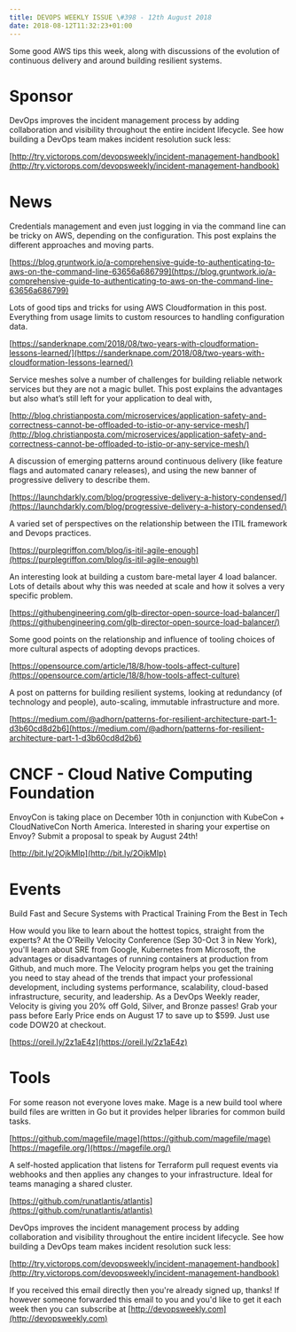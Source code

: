 ```yaml
---
title: DEVOPS WEEKLY ISSUE \#398 - 12th August 2018 
date: 2018-08-12T11:32:23+01:00
---
```


Some good AWS tips this week, along with discussions of the evolution of continuous delivery and around building resilient systems.


Sponsor
======

DevOps improves the incident management process by adding collaboration and visibility throughout the entire incident lifecycle. See how building a DevOps team makes incident resolution suck less:

[http://try.victorops.com/devopsweekly/incident-management-handbook](http://try.victorops.com/devopsweekly/incident-management-handbook)


News
====

Credentials management and even just logging in via the command line can be tricky on AWS, depending on the configuration. This post explains the different approaches and moving parts.

[https://blog.gruntwork.io/a-comprehensive-guide-to-authenticating-to-aws-on-the-command-line-63656a686799](https://blog.gruntwork.io/a-comprehensive-guide-to-authenticating-to-aws-on-the-command-line-63656a686799)


Lots of good tips and tricks for using AWS Cloudformation in this post. Everything from usage limits to custom resources to handling configuration data.

[https://sanderknape.com/2018/08/two-years-with-cloudformation-lessons-learned/](https://sanderknape.com/2018/08/two-years-with-cloudformation-lessons-learned/)


Service meshes solve a number of challenges for building reliable network services but they are not a magic bullet. This post explains the advantages but also what’s still left for your application to deal with,

[http://blog.christianposta.com/microservices/application-safety-and-correctness-cannot-be-offloaded-to-istio-or-any-service-mesh/](http://blog.christianposta.com/microservices/application-safety-and-correctness-cannot-be-offloaded-to-istio-or-any-service-mesh/)


A discussion of emerging patterns around continuous delivery (like feature flags and automated canary releases), and using the new banner of progressive delivery to describe them.

[https://launchdarkly.com/blog/progressive-delivery-a-history-condensed/](https://launchdarkly.com/blog/progressive-delivery-a-history-condensed/)


A varied set of perspectives on the relationship between the ITIL framework and Devops practices.

[https://purplegriffon.com/blog/is-itil-agile-enough](https://purplegriffon.com/blog/is-itil-agile-enough)


An interesting look at building a custom bare-metal layer 4 load balancer. Lots of details about why this was needed at scale and how it solves a very specific problem.

[https://githubengineering.com/glb-director-open-source-load-balancer/](https://githubengineering.com/glb-director-open-source-load-balancer/)


Some good points on the relationship and influence of tooling choices of more cultural aspects of adopting devops practices.

[https://opensource.com/article/18/8/how-tools-affect-culture](https://opensource.com/article/18/8/how-tools-affect-culture)


A post on patterns for building resilient systems, looking at redundancy (of technology and people), auto-scaling, immutable infrastructure and more.

[https://medium.com/@adhorn/patterns-for-resilient-architecture-part-1-d3b60cd8d2b6](https://medium.com/@adhorn/patterns-for-resilient-architecture-part-1-d3b60cd8d2b6)


CNCF - Cloud Native Computing Foundation
====

EnvoyCon is taking place on December 10th in conjunction with KubeCon + CloudNativeCon North America. Interested in sharing your expertise on Envoy? Submit a proposal to speak by August 24th!

[http://bit.ly/2OjkMIp](http://bit.ly/2OjkMIp)


Events
======

Build Fast and Secure Systems with Practical Training From the Best in Tech

How would you like to learn about the hottest topics, straight from the experts? At the O'Reilly Velocity Conference (Sep 30-Oct 3 in New York), you'll learn about SRE from Google, Kubernetes from Microsoft, the advantages or disadvantages of running containers at production from Github, and much more. The Velocity program helps you get the training you need to stay ahead of the trends that impact your professional development, including systems performance, scalability, cloud-based infrastructure, security, and leadership. As a DevOps Weekly reader, Velocity is giving you 20% off Gold, Silver, and Bronze passes! Grab your pass before Early Price ends on August 17 to save up to $599. Just use code DOW20 at checkout.

[https://oreil.ly/2z1aE4z](https://oreil.ly/2z1aE4z)


Tools
====

For some reason not everyone loves make. Mage is a new build tool where build files are written in Go but it provides helper libraries for common build tasks.

[https://github.com/magefile/mage](https://github.com/magefile/mage)
[https://magefile.org/](https://magefile.org/)


A self-hosted application that listens for Terraform pull request events via webhooks and then applies any changes to your infrastructure. Ideal for teams managing a shared cluster.

[https://github.com/runatlantis/atlantis](https://github.com/runatlantis/atlantis)


DevOps improves the incident management process by adding collaboration and visibility throughout the entire incident lifecycle. See how building a DevOps team makes incident resolution suck less:

[http://try.victorops.com/devopsweekly/incident-management-handbook](http://try.victorops.com/devopsweekly/incident-management-handbook)


If you received this email directly then you're already signed up, thanks! If however someone forwarded this email to you and you'd like to get it each week then you can subscribe at [http://devopsweekly.com](http://devopsweekly.com)

